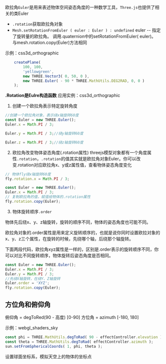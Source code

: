 欧拉角`Euler`是用来表述物体空间姿态角度的一种数学工具，`Three.js`也提供了相关的类Euler



- `.rotation`获取欧拉角对象
- `Mesh.setRotationFromEuler ( euler : Euler ) : undefined`
euler -- 指定了旋转量的欧拉角。
调用.quaternion中的setRotationFromEuler( euler)。
与mesh.rotation.copy(Euler)方法相同


示例：css3d_orthographic
```js
	createPlane(
        100, 100,
        'yellowgreen',
        new THREE.Vector3( 0, 50, 0 ),
        new THREE.Euler( - 90 * THREE.MathUtils.DEG2RAD, 0, 0 )
    );
```
**.Rotation是Eulre构造函数**
应用实例：css3d_orthographic

1. 创建一个欧拉角表示特定旋转角度
```js
//创建一个欧拉角对象，表示绕x轴旋转60度
const Euler = new THREE.Euler();
Euler.x = Math.PI / 3;

Euler.y = Math.PI / 3;//绕y轴旋转60度

Euler.z = Math.PI / 3;//绕z轴旋转60度

```

2. 欧拉角改变物体姿态角度(.rotation属性)
threejs模型对象都有一个角度属性`.rotation`，`.rotation`的值其实就是欧拉角对象Euler。你可以改变.rotation对应欧拉角x、y或z属性值，查看物体姿态角度变化

```js
// 物体fly绕x轴旋转60度
fly.rotation.x = Math.PI / 3;

const Euler = new THREE.Euler();
Euler.x = Math.PI / 3;
// 复制欧拉角的值，赋值给物体的.rotation属性
fly.rotation.copy(Euler);

```

3. 物体旋转顺序`.order`

物体先后绕x、y、z轴旋转，旋转的顺序不同，物体的姿态角度也可能不同。

欧拉角对象的.order属性是用来定义旋转顺序的，也就是说你同时设置欧拉对象的x、y、z三个属性，在旋转的时候，先绕哪个轴，后绕那个轴旋转。

下面两段代码，欧拉角xyz属性是一样的，区别是.order表示的旋转顺序不同，你可以对比不同旋转顺序，物体旋转后姿态角度是否相同。

```js
const Euler = new THREE.Euler();
Euler.x = Math.PI / 3;
Euler.y = Math.PI / 3;
//先绕X轴旋转，在绕Y、Z轴旋转
Euler.order = 'XYZ';
fly.rotation.copy(Euler);
```

## 方位角和俯仰角
俯仰角 = degToRed(90 - 高度) [0-90]
方位角 = azimuth [-180, 180]

示例：webgl_shaders_sky
```js
const phi = THREE.MathUtils.degToRad( 90 - effectController.elevation );
const theta = THREE.MathUtils.degToRad( effectController.azimuth );
sun.setFromSphericalCoords( 1, phi, theta );
```
设置球面坐标系，模拟天空上的物体的坐标点

